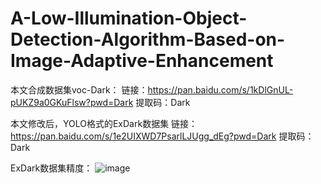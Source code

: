 # A-Low-Illumination-Object-Detection-Algorithm-Based-on-Image-Adaptive-Enhancement

本文合成数据集voc-Dark：
链接：https://pan.baidu.com/s/1kDlGnUL-pUKZ9a0GKuFlsw?pwd=Dark 
提取码：Dark

本文修改后，YOLO格式的ExDark数据集
链接：https://pan.baidu.com/s/1e2UIXWD7PsarlLJUgg_dEg?pwd=Dark  提取码：Dark


ExDark数据集精度：
![image](https://github.com/ffw323/A-Low-Illumination-Object-Detection-Algorithm-Based-on-Image-Adaptive-Enhancement/assets/109600047/05ebb813-d5cd-43e0-8347-e7e958a76f2c)



